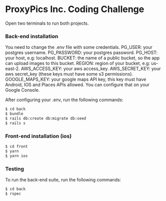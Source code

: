 # ProxyPics Inc. Coding Challenge

Open two terminals to run both projects.

### Back-end installation

You need to change the .env file with some credentials.
PG_USER: your postgres username.
PG_PASSWORD: your postgres password.
PG_HOST: your host, e.g: localhost.
BUCKET: the name of a public bucket, so the app can upload images to this bucket.
REGION: region of your bucket, e.g: us-east-2.
AWS_ACCESS_KEY: your aws access_key.
AWS_SECRET_KEY: your aws secret_key (these keys must have some s3 permissions).
GOOGLE_MAPS_KEY: your google maps API key, this key must have Android, IOS and Places APIs allowed. You can configure that on your Google Console.

After configuring your .env, run the following commands:

```sh
$ cd back
$ bundle
$ rails db:create db:migrate db:seed
$ rails s
```

### Front-end installation (ios)

```sh
$ cd front
$ yarn
$ yarn ios
```

### Testing

To run the back-end suite, run the following commands:

```sh
$ cd back
$ rspec
```
